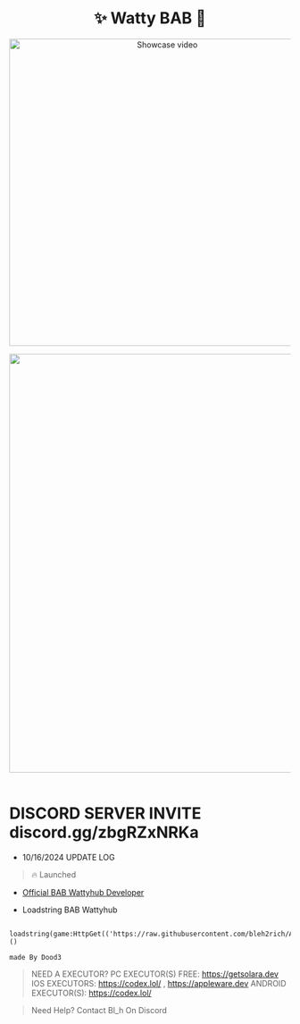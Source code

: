 <h1 align="center">✨ Watty BAB 🎉</h1> 
<p align="center">
    <a href="https://www.youtube.com/watch?v=By29I_pvbNA" target="_blank">
        <img src="https://i.imgur.com/KmZpHnw_d.webp?maxwidth=760&fidelity=grand" width="550" alt="Showcase video" title="Showcase video">
    </a>
</p>
<p align= "center"> <kbd> <img  src="[https://i.imgur.com/ylRrPFi.png](https://i.imgur.com/OaMe3dl.gif)"width="750"> </kbd><br><br>

# DISCORD SERVER INVITE discord.gg/zbgRZxNRKa
    

- 10/16/2024 UPDATE LOG
  
> 🔥 Launched

- <a href="https://www.youtube.com/@PrestigedDev">Official BAB Wattyhub Developer</a>

- Loadstring BAB Wattyhub
```
 loadstring(game:HttpGet(('https://raw.githubusercontent.com/bleh2rich/ATN/refs/heads/main/ATNWattyHub.lua'),true))()
```



``` made By Dood3 ```

> NEED A EXECUTOR?
> PC EXECUTOR(S) FREE: https://getsolara.dev
> IOS EXECUTORS: https://codex.lol/ , https://appleware.dev
> ANDROID EXECUTOR(S): https://codex.lol/

> Need Help? Contact Bl_h On Discord
